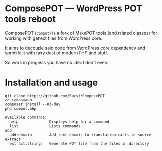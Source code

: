 # ComposePOT — WordPress POT tools reboot

ComposePOT (`compot`) is a fork of MakePOT tools (and related classes) for working with gettext files from WordPress core.

It aims to decouple said code from WordPress core dependency and sprinkle it with fairy dust of modern PHP and stuff.

So work in progress you have no idea I don't even.

# Installation and usage

```
git clone https://github.com/Rarst/ComposePOT
cd ComposePOT
composer install --no-dev
php compot.php
```

```
Available commands:
  help              Displays help for a command
  list              Lists commands
add
  add:domain        Add text domain to translation calls in source
extract
  extract:strings   Generate POT file from the files in directory
```